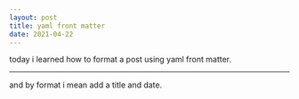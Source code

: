 ```yaml
---
layout: post
title: yaml front matter
date: 2021-04-22
---
```


today i learned how to format a post using yaml front matter.

---

and by format i mean add a title and date.